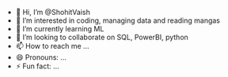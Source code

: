 - 👋 Hi, I’m @ShohitVaish
- 👀 I’m interested in coding, managing data and reading mangas
- 🌱 I’m currently learning ML
- 💞️ I’m looking to collaborate on SQL, PowerBI, python
- 📫 How to reach me ...
- 😄 Pronouns: ...
- ⚡ Fun fact: ...

<!---
ShohitVaish/ShohitVaish is a ✨ special ✨ repository because its `README.md` (this file) appears on your GitHub profile.
You can click the Preview link to take a look at your changes.
--->

